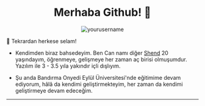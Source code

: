 <h1 align="center">Merhaba Github! 👋</h1>

<p align="center">
  <img src="https://komarev.com/ghpvc/?username=yourusername&label=Ziyaretçi%20Sayısı&color=0e75b6&style=flat" alt="yourusername" />
</p>

🎉 Tekrardan herkese selam!

- Kendimden biraz bahsedeyim. Ben Can namı diğer [Shend](https://github.com/shendjs) 20 yaşındayım, öğrenmeye, gelişmeye her zaman aç birisi olmuşumdur. Yazılım ile 3 - 3.5 yıla yakındır içli dışlıyım.

- Şu anda Bandırma Onyedi Eylül Üniversitesi'nde eğitimime devam ediyorum, hâlâ da kendimi geliştirmekteyim, her zaman da kendimi geliştirmeye devam edeceğim.

---
